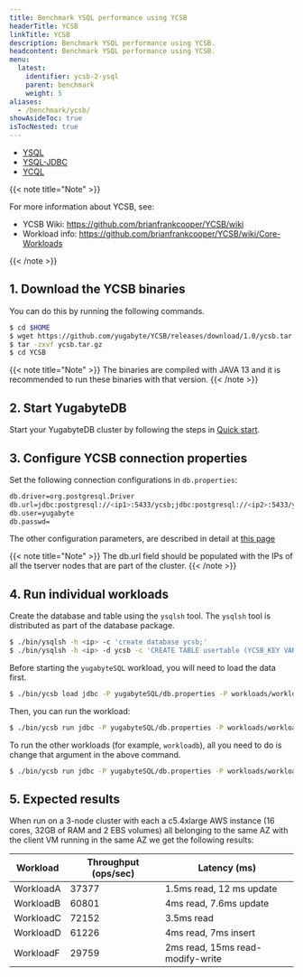 ```yaml
---
title: Benchmark YSQL performance using YCSB
headerTitle: YCSB
linkTitle: YCSB
description: Benchmark YSQL performance using YCSB.
headcontent: Benchmark YSQL performance using YCSB.
menu:
  latest:
    identifier: ycsb-2-ysql
    parent: benchmark
    weight: 5
aliases:
  - /benchmark/ycsb/
showAsideToc: true
isTocNested: true
---
```


<ul class="nav nav-tabs-alt nav-tabs-yb">

  <li >
    <a href="/latest/benchmark/ycsb-ysql/" class="nav-link">
      <i class="icon-postgres" aria-hidden="true"></i>
      YSQL
    </a>
  </li>

  <li >
    <a href="/latest/benchmark/ycsb-jdbc/" class="nav-link active">
      <i class="icon-postgres" aria-hidden="true"></i>
      YSQL-JDBC
    </a>
  </li>

  <li >
    <a href="/latest/benchmark/ycsb-ycql/" class="nav-link">
      <i class="icon-cassandra" aria-hidden="true"></i>
      YCQL
    </a>
  </li>

</ul>

{{< note title="Note" >}}

For more information about YCSB, see: 

* YCSB Wiki: https://github.com/brianfrankcooper/YCSB/wiki
* Workload info: https://github.com/brianfrankcooper/YCSB/wiki/Core-Workloads

{{< /note >}}

## 1. Download the YCSB binaries

You can do this by running the following commands.

```sh
$ cd $HOME
$ wget https://github.com/yugabyte/YCSB/releases/download/1.0/ycsb.tar.gz
$ tar -zxvf ycsb.tar.gz
$ cd YCSB
```

{{< note title="Note" >}}
The binaries are compiled with JAVA 13 and it is recommended to run these binaries with that version.
{{< /note >}}

## 2. Start YugabyteDB

Start your YugabyteDB cluster by following the steps in [Quick start](https://docs.yugabyte.com/latest/quick-start/explore-ysql/).

## 3. Configure YCSB connection properties

Set the following connection configurations in `db.properties`:

```sh
db.driver=org.postgresql.Driver
db.url=jdbc:postgresql://<ip1>:5433/ycsb;jdbc:postgresql://<ip2>:5433/ycsb;jdbc:postgresql://<ip3>:5433/ycsb;
db.user=yugabyte
db.passwd=
```

The other configuration parameters, are described in detail at [this page](https://github.com/brianfrankcooper/YCSB/wiki/Core-Properties)

{{< note title="Note" >}}
The db.url field should be populated with the IPs of all the tserver nodes that are part of the cluster.
{{< /note >}}

## 4. Run individual workloads 

Create the database and table using the `ysqlsh` tool.
The `ysqlsh` tool is distributed as part of the database package.

```sh
$ ./bin/ysqlsh -h <ip> -c 'create database ycsb;'
$ ./bin/ysqlsh -h <ip> -d ycsb -c 'CREATE TABLE usertable (YCSB_KEY VARCHAR(255) PRIMARY KEY, FIELD0 TEXT, FIELD1 TEXT, FIELD2 TEXT, FIELD3 TEXT, FIELD4 TEXT, FIELD5 TEXT, FIELD6 TEXT, FIELD7 TEXT, FIELD8 TEXT, FIELD9 TEXT);'
```

Before starting the `yugabyteSQL` workload, you will need to load the data first.

```sh
$ ./bin/ycsb load jdbc -P yugabyteSQL/db.properties -P workloads/workloada
```

Then, you can run the workload:

```sh
$ ./bin/ycsb run jdbc -P yugabyteSQL/db.properties -P workloads/workloada
```

To run the other workloads (for example, `workloadb`), all you need to do is change that argument in the above command.

```sh
$ ./bin/ycsb run jdbc -P yugabyteSQL/db.properties -P workloads/workloadb
```

## 5. Expected results
When run on a 3-node cluster with each a c5.4xlarge AWS instance (16 cores, 32GB of RAM and 2 EBS volumes) all belonging to the same AZ with the client VM running in the same AZ we get the following results:

| Workload           | Throughput (ops/sec) | Latency (ms)
-------------|-----------|----------|
WorkloadA | 37377 | 1.5ms read, 12 ms update
WorkloadB | 60801 | 4ms read, 7.6ms update
WorkloadC | 72152 | 3.5ms read
WorkloadD | 61226 | 4ms read, 7ms insert
WorkloadF | 29759 | 2ms read, 15ms read-modify-write
